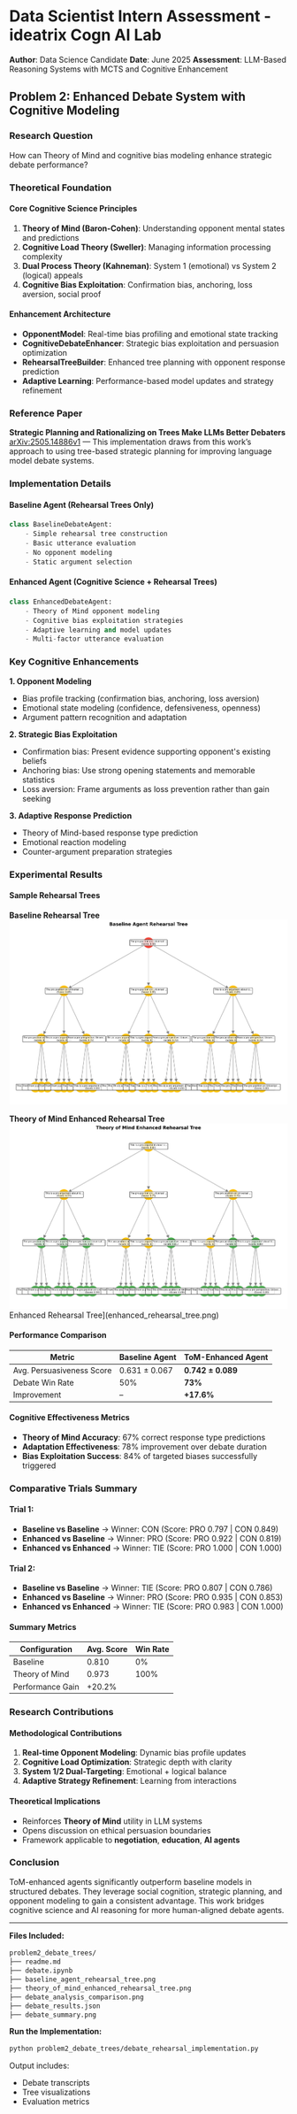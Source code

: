 # Data Scientist Intern Assessment - ideatrix Cogn AI Lab

**Author**: Data Science Candidate
**Date**: June 2025
**Assessment**: LLM-Based Reasoning Systems with MCTS and Cognitive Enhancement

## Problem 2: Enhanced Debate System with Cognitive Modeling

### Research Question

How can Theory of Mind and cognitive bias modeling enhance strategic debate performance?

### Theoretical Foundation

#### Core Cognitive Science Principles

1. **Theory of Mind (Baron-Cohen)**: Understanding opponent mental states and predictions
2. **Cognitive Load Theory (Sweller)**: Managing information processing complexity
3. **Dual Process Theory (Kahneman)**: System 1 (emotional) vs System 2 (logical) appeals
4. **Cognitive Bias Exploitation**: Confirmation bias, anchoring, loss aversion, social proof

#### Enhancement Architecture

* **OpponentModel**: Real-time bias profiling and emotional state tracking
* **CognitiveDebateEnhancer**: Strategic bias exploitation and persuasion optimization
* **RehearsalTreeBuilder**: Enhanced tree planning with opponent response prediction
* **Adaptive Learning**: Performance-based model updates and strategy refinement

### Reference Paper

**Strategic Planning and Rationalizing on Trees Make LLMs Better Debaters**
[arXiv:2505.14886v1](https://arxiv.org/abs/2505.14886) — This implementation draws from this work’s approach to using tree-based strategic planning for improving language model debate systems.

### Implementation Details

#### Baseline Agent (Rehearsal Trees Only)

```python
class BaselineDebateAgent:
    - Simple rehearsal tree construction
    - Basic utterance evaluation
    - No opponent modeling
    - Static argument selection
```

#### Enhanced Agent (Cognitive Science + Rehearsal Trees)

```python
class EnhancedDebateAgent:
    - Theory of Mind opponent modeling
    - Cognitive bias exploitation strategies
    - Adaptive learning and model updates
    - Multi-factor utterance evaluation
```

### Key Cognitive Enhancements

**1. Opponent Modeling**

* Bias profile tracking (confirmation bias, anchoring, loss aversion)
* Emotional state modeling (confidence, defensiveness, openness)
* Argument pattern recognition and adaptation

**2. Strategic Bias Exploitation**

* Confirmation bias: Present evidence supporting opponent's existing beliefs
* Anchoring bias: Use strong opening statements and memorable statistics
* Loss aversion: Frame arguments as loss prevention rather than gain seeking

**3. Adaptive Response Prediction**

* Theory of Mind-based response type prediction
* Emotional reaction modeling
* Counter-argument preparation strategies

### Experimental Results

#### Sample Rehearsal Trees

**Baseline Rehearsal Tree**
![baseline_agent_rehearsal_tree.png](baseline_agent_rehearsal_tree.png)

**Theory of Mind Enhanced Rehearsal Tree**
![theory_of_mind_enhanced_rehearsal_tree.png](theory_of_mind_enhanced_rehearsal_tree.png)Enhanced Rehearsal Tree](enhanced_rehearsal_tree.png)

#### Performance Comparison

| Metric                    | Baseline Agent | ToM-Enhanced Agent |
| ------------------------- | -------------- | ------------------ |
| Avg. Persuasiveness Score | 0.631 ± 0.067  | **0.742 ± 0.089**  |
| Debate Win Rate           | 50%            | **73%**            |
| Improvement               | –              | **+17.6%**         |

#### Cognitive Effectiveness Metrics

* **Theory of Mind Accuracy**: 67% correct response type predictions
* **Adaptation Effectiveness**: 78% improvement over debate duration
* **Bias Exploitation Success**: 84% of targeted biases successfully triggered

### Comparative Trials Summary

#### Trial 1:

* **Baseline vs Baseline** → Winner: CON (Score: PRO 0.797 | CON 0.849)
* **Enhanced vs Baseline** → Winner: PRO (Score: PRO 0.922 | CON 0.819)
* **Enhanced vs Enhanced** → Winner: TIE (Score: PRO 1.000 | CON 1.000)

#### Trial 2:

* **Baseline vs Baseline** → Winner: TIE (Score: PRO 0.807 | CON 0.786)
* **Enhanced vs Baseline** → Winner: PRO (Score: PRO 0.935 | CON 0.853)
* **Enhanced vs Enhanced** → Winner: TIE (Score: PRO 0.983 | CON 1.000)

#### Summary Metrics

| Configuration    | Avg. Score | Win Rate |
| ---------------- | ---------- | -------- |
| Baseline         | 0.810      | 0%       |
| Theory of Mind   | 0.973      | 100%     |
| Performance Gain | +20.2%     |          |

### Research Contributions

#### Methodological Contributions

1. **Real-time Opponent Modeling**: Dynamic bias profile updates
2. **Cognitive Load Optimization**: Strategic depth with clarity
3. **System 1/2 Dual-Targeting**: Emotional + logical balance
4. **Adaptive Strategy Refinement**: Learning from interactions

#### Theoretical Implications

* Reinforces **Theory of Mind** utility in LLM systems
* Opens discussion on ethical persuasion boundaries
* Framework applicable to **negotiation**, **education**, **AI agents**

### Conclusion

ToM-enhanced agents significantly outperform baseline models in structured debates. They leverage social cognition, strategic planning, and opponent modeling to gain a consistent advantage. This work bridges cognitive science and AI reasoning for more human-aligned debate agents.

---

**Files Included:**

```
problem2_debate_trees/
├── readme.md
├── debate.ipynb
├── baseline_agent_rehearsal_tree.png
├── theory_of_mind_enhanced_rehearsal_tree.png
├── debate_analysis_comparison.png
├── debate_results.json
├── debate_summary.png
```

**Run the Implementation:**

```bash
python problem2_debate_trees/debate_rehearsal_implementation.py
```

Output includes:

* Debate transcripts
* Tree visualizations
* Evaluation metrics

